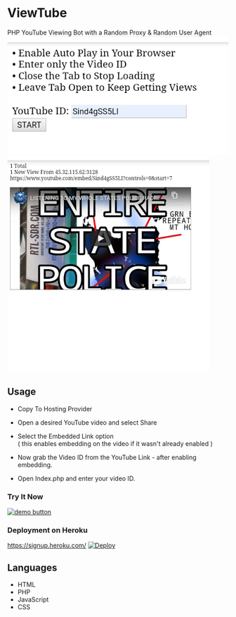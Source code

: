 ViewTube
======
PHP YouTube Viewing Bot with a Random Proxy &amp; Random User Agent 
![screen](Screenshot_2020-10-20-07-35-36.jpg)   
![screen](Screenshot_2020-10-20-07-36-42.jpg)
## Usage
* Copy To Hosting Provider
* Open a desired YouTube video and select Share
* Select the Embedded Link option     
( this enables embedding on the video if it wasn't already enabled )    

* Now grab the Video ID from the YouTube Link - after enabling embedding.
* Open Index.php and enter your video ID.

### Try It Now
[![demo button](https://i.imgur.com/3Ugm8J7.jpg)](https://criminal.ml/webapp/proxy) 
   
### Deployment on Heroku
https://signup.heroku.com/ [![Deploy](https://www.herokucdn.com/deploy/button.svg)](https://heroku.com/deploy)
    
## Languages
* HTML
* PHP
* JavaScript
* CSS
